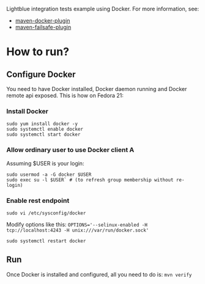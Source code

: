 Lightblue integration tests example using Docker. For more information, see:
* [maven-docker-plugin](https://github.com/rhuss/docker-maven-plugin)
* [maven-failsafe-plugin](http://maven.apache.org/surefire/maven-failsafe-plugin/)

# How to run?
## Configure Docker
You need to have Docker installed, Docker daemon running and Docker remote api exposed. This is how on Fedora 21:
### Install Docker
```
sudo yum install docker -y
sudo systemctl enable docker
sudo systemctl start docker
```
### Allow ordinary user to use Docker client A
Assuming $USER is your login:
```
sudo usermod -a -G docker $USER
sudo exec su -l $USER` # (to refresh group membership without re-login)
```
### Enable rest endpoint
```
sudo vi /etc/sysconfig/docker
```
Modify options like this: `OPTIONS='--selinux-enabled -H tcp://localhost:4243 -H unix:///var/run/docker.sock'`
```
sudo systemctl restart docker
```

## Run
Once Docker is installed and configured, all you need to do is:
`mvn verify`